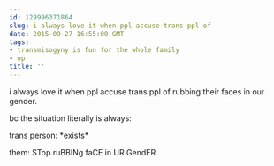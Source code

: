 ```yaml
---
id: 129996371864
slug: i-always-love-it-when-ppl-accuse-trans-ppl-of
date: 2015-09-27 16:55:00 GMT
tags:
- transmisogyny is fun for the whole family
- op
title: ''
---
```

i always love it when ppl accuse trans ppl of rubbing their faces in our gender.

bc the situation literally is always:

trans person: \*exists\*

them: STop ruBBINg faCE in UR GendER